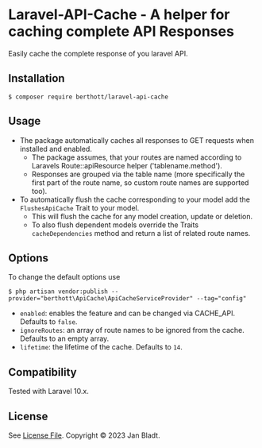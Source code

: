 # Laravel-API-Cache - A helper for caching complete API Responses

Easily cache the complete response of you laravel API.

## Installation

```
$ composer require berthott/laravel-api-cache
```

## Usage

* The package automatically caches all responses to GET requests when installed and enabled.
  * The package assumes, that your routes are named according to Laravels Route::apiResource helper ('tablename.method').
  * Responses are grouped via the table name (more specifically the first part of the route name, so custom route names are supported too).
* To automatically flush the cache corresponding to your model add the `FlushesApiCache` Trait to your model.
  * This will flush the cache for any model creation, update or deletion.
  * To also flush dependent models override the Traits `cacheDependencies` method and return a list of related route names.

## Options

To change the default options use
```
$ php artisan vendor:publish --provider="berthott\ApiCache\ApiCacheServiceProvider" --tag="config"
```
* `enabled`: enables the feature and can be changed via CACHE_API. Defaults to `false`.
* `ignoreRoutes`: an array of route names to be ignored from the cache. Defaults to an empty array.
* `lifetime`: the lifetime of the cache. Defaults to `14`.

## Compatibility

Tested with Laravel 10.x.

## License

See [License File](license.md). Copyright © 2023 Jan Bladt.